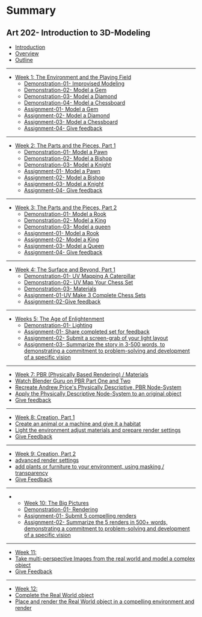 # Summary

## Art 202- Introduction to 3D-Modeling

* [Introduction](README.md)
* [Overview](overview.md)
* [Outline](outline.md)

---

* [Week 1: The Environment and the Playing Field](lesson-01.md)
  * [Demonstration-01- Improvised Modeling](lesson-01/demonstration-01-improvised-modeling.md)
  * [Demonstration-02- Model a Gem](lesson-01/demonstration-02-model-a-gem.md)
  * [Demonstration-03- Model a Diamond](lesson-01/demonstration-03-model-a-diamond.md)
  * [Demonstration-04- Model a Chessboard](lesson-01/demonstration-04-model-a-chessboard.md)
  * [Assignment-01- Model a Gem](lesson-01/assignment-1-model-a-gem.md)
  * [Assignment-02- Model a Diamond](lesson-01/assignment-2-model-a-diamond.md)
  * [Assignment-03- Model a Chessboard](lesson-01/assignment-1-model-a-chessboard.md)
  * [Assignment-04- Give feedback](lesson-01/assignment-04-give-feedback.md)

---

* [Week 2: The Parts and the Pieces, Part 1](lesson-02.md)
  * [Demonstration-01- Model a Pawn](lesson-02/demonstration-model-a-pawn.md)
  * [Demonstration-02- Model a Bishop](lesson-02/demonstration-model-a-bishop.md)
  * [Demonstration-03- Model a Knight](lesson-02/demonstration-model-a-knight.md)
  * [Assignment-01- Model a Pawn](lesson-02/assignment-1-model-a-pawn.md)
  * [Assignment-02- Model a Bishop](lesson-02/assignment-2-model-a-bishop.md)
  * [Assignment-03- Model a Knight](lesson-02/assignment-01-model-a-knight.md)
  * [Assignment-04- Give feedback](lesson-02/assignment-4-give-feedback.md)

---

* [Week 3: The Parts and the Pieces, Part 2](lesson-03.md)
  * [Demonstration-01- Model a Rook](lesson-03/demonstration-01-model-a-rook.md)
  * [Demonstration-02- Model a King](lesson-03/demonstration-02-model-a-king.md)
  * [Demonstration-03- Model a queen](lesson-03/demonstration-03-model-a-queen.md)
  * [Assignment-01- Model a Rook](lesson-03/assignment-01-model-a-rook.md)
  * [Assignment-02- Model a King](lesson-03/assignment-02-model-a-king.md)
  * [Assignment-03- Model a Queen](lesson-03/assignment-03-model-a-queen.md)
  * [Assignment-04- Give feedback](lesson-03/assignment-04-give-feedback.md)

---

* [Week 4: The Surface and Beyond, Part 1](lesson-04.md)
  * [Demonstration-01- UV Mapping A Caterpillar ](lesson-04/demonstration-01-uv-mapping-a-caterpillar.md)
  * [Demonstration-02- UV Map Your Chess Set](lesson-04/demonstration-02-uv-map-your-chess-set.md)
  * [Demonstration-03- Materials](lesson-04/demonstration-03-applying-materials-to-your-chess-set.md)
  * [Assignment-01-UV Make 3 Complete Chess Sets](lesson-04/assignment-01-make-and-share-3-complete-custom-sets-using-texture-mapping-and-materials.md)
  * [Assignment-02-Give feedback](test)

---

* [Weeks 5: The Age of Enlightenment](lesson-10.md)
  * [Demonstration-01- Lighting](lesson-05/demonstration-01-Lighting.md)
  * [Assignment-01- Share completed set for feedback](lesson-05/assignment-1-share-set-for-feedback.md)
  * [Assignment-02- Submit a screen-grab of your light layout](lesson-05/assignment-2-submit-a-screen.md)
  * [Assignment-03- Summarize the story in 3-500 words, to demonstrating a commitment to problem-solving and development of a specific vision](lesson-05/assignment-3-summary.md)

---

* [Week 7: PBR (Physically Based Rendering) / Materials](a)
 * [Watch Blender Guru on PBR Part One and Two]()
 * [Recreate Andrew Price's Physically Descriptive, PBR Node-System]()
 * [Apply the Physically Descriptive Node-System to an original object]() 
 * [Give feedback]() 
---

* [Week 8: Creation, Part 1](t)
 * [Create an animal or a machine and give it a habitat]()
 * [Light the environment adjust materials and prepare render settings]()
 * [Give Feedback]()
---
* [Week 9: Creation, Part 2](t)
 * [advanced render settings]()
 * [add plants or furniture to your environment, using masking / transparency]()
 * [Give Feedback]()
---
* * [Week 10: The Big Pictures](lesson-12.md)
  * [Demonstration-01- Rendering](lesson-10/demonstration-01-Rendering.md)
  * [Assignment-01- Submit 5 compelling renders](lesson-10/Submit-5-compelling-render.md)
  * [Assignment-02- Summarize the 5 renders in 500+ words, demonstrating a commitment to problem-solving and development of a specific vision](lesson-10/Summarize-5-renders.md)
---
* [Week 11:](t)
 * [Take multi-perspective Images from the real world and model a complex object](a)
 * [Give Feedback](a)
---
* [Week 12: ](t)
 * [Complete the Real World object](a)
 * [Place and render the Real World object in a compelling environment and render](a)









